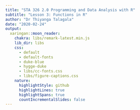 ```yaml
---
title: "STA 326 2.0 Programming and Data Analysis with R"
subtitle: "Lesson 3: Functions in R"
author: "Dr Thiyanga Talagala"
date: "2020-02-24"
output:
  xaringan::moon_reader:
    chakra: libs/remark-latest.min.js
    lib_dir: libs
    css: 
      - default
      - default-fonts
      - duke-blue
      - hygge-duke
      - libs/cc-fonts.css
      - libs/figure-captions.css
    nature:
      highlightStyle: github
      highlightLines: true
      highlightSpans: true
      countIncrementalSlides: false
---
```

